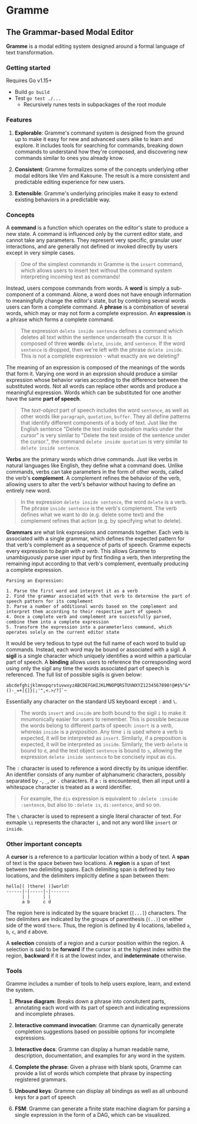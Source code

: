 # Gramme
## The **Gr**ammar-based **M**odal **E**ditor

**Gramme** is a modal editing system designed around a formal language of text transformation.

### Getting started

Requires Go v1.15+

- Build `go build`
- Test `go test ./...`
    + Recursively runes tests in subpackages of the root module

### Features

1. **Explorable**: Gramme's command system is designed from the ground up to make it easy for new and advanced users alike to learn and explore. It includes tools for searching for commands, breaking down commands to understand how they're composed, and discovering new commands similar to ones you already know.

2. **Consistent**: Gramme formalizes some of the concepts underlying other modal editors like Vim and Kakoune. The result is a more consistent and predictable editing experience for new users.

3. **Extensible**: Gramme's underlying principles make it easy to extend existing behaviors in a predictable way.

### Concepts

A **command** is a function which operates on the editor's state to produce a new state. A command is influenced only by the current editor state, and cannot take any parameters. They represent very specific, granular user interactions, and are generally not defined or invoked directly by users except in very simple cases.

> One of the simplest commands in Gramme is the `insert` command, which allows users to insert text without the command system interpreting incoming text as commands!

Instead, users compose commands from words. A **word** is simply a sub-component of a command. Alone, a word does not have enough information to meaningfully change the editor's state, but by combining several words users can form a complete command. A **phrase** is a combination of several words, which may or may not form a complete expression. An **expression** is a phrase which forms a complete command.

> The expression `delete inside sentence` defines a command which deletes all text within the sentence underneath the cursor. It is composed of three **words**: `delete`, `inside`, and `sentence`. If the word `sentence` is dropped, then we're left with the phrase `delete inside`. This is not a complete expression - what exactly are we deleting?

The meaning of an expression is composed of the meanings of the words that form it. Varying one word in an exprssion should produce a similar expression whose behavior varies according to the difference between the substituted words. Not all words can replace other words and produce a meaningful expression. Words which can be substituted for one another have the same **part of speech**.

> The *text-object* part of speech includes the word `sentence`, as well as other words like `paragraph`, `quotation`, `buffer`. They all define patterns that identify different components of a body of text. Just like the English sentence "Delete the text inside qutoation marks under the cursor" is very similar to "Delete the text inside of the sentence under the cursor.", the command `delete inside quotation` is very similar to `delete inside sentence`.

**Verbs** are the primary words which drive commands. Just like verbs in natural languages like English, they define what a command does. Unlike commands, verbs can take parameters in the form of other words, called the verb's **complement**. A complement refines the behavior of the verb, allowing users to alter the verb's behavior without having to define an entirely new word.

> In the expression `delete inside sentence`, the word `delete` is a verb. The phrase `inside sentence` is the verb's complement. The verb defines what we want to do (e.g. delete some text) and the complement refines that action (e.g. by specifying what to delete).

**Grammars** are what link exprsesions and commands together. Each verb is associated with a single grammar, which defines the expected pattern for that verb's complement as a sequence of parts of speech. Gramme expects every expression to *begin with a verb*. This allows Gramme to unambiguously parse user input by first finding a verb, then interpreting the remaining input according to that verb's complement, eventually producing a complete expression.

```
Parsing an Expression:

1. Parse the first word and interpret it as a verb
2. Find the grammar associated with that verb to determine the part of speech pattern for its complement
3. Parse a number of additional words based on the complement and interpret them according to their respective part of speech
4. Once a complete verb and complement are successfully parsed, combine them into a complete expression
5. Transform the expression into a parameterless command, which operates solely on the current editor state
```

It would be very tedious to type out the full name of each word to build up commands. Instead, each word may be bound or associated with a sigil. A **sigil** is a single character which uniquely identifies a word within a particular part of speech. A **binding** allows users to reference the corresponding word using only the sigil any time the words associated part of speech is referenced. The full list of possible sigils is given below:

```
abcdefghijklmnopqrstuvwxyzABCDEFGHIJKLMNOPQRSTUVWXYZ1234567890!@#$%^&*()-_=+[{]}|;'",<.>/?]`~
```

Essentially any character on the standard US keyboard except `:` and `\`.

> The words `insert` and `inside` are both bound to the sigil `i` to make it mnumonically easier for users to remember. This is possible because the words belong to different parts of speech: `insert` is a *verb*, whereas `inside` is a *preposition*. Any time `i` is used where a verb is expected, it will be interpreted as `insert`. Similarly, if a preposition is expected, it will be interpreted as `inside`. Similarly, the verb `delete` is bound to `d`, and the text object `sentence` is bound to `s`, allowing the expression `delete inside sentence` to be concisely input as `dis`.

The `:` character is used to reference a word directly by its unique identifier. An identifier consists of any number of alphanumeric characters, possibly separated by `-`, `_`, or `.` characters. If a `:` is encountered, then all input until a whitespace character is treated as a word identifier.

> For example, the `dis` expression is equivalent to `:delete :inside :sentence`, but also to `:delete is`, `di:sentence`, and so on.

The `\` character is used to represent a single literal character of text. For exmaple `\i` represents the character `i`, and not any word like `insert` or `inside`.

### Other important concepts

A **cursor** is a reference to a particular location within a body of text. A **span** of text is the space betwen two locations. A **region** is a span of text between two delimiting spans. Each delimiting span is defined by two locations, and the delimiters implicitly define a span between them:

```
hello[( )there( )]world!
------|-|-----|-|-------
      | |     | |
      a b     c d
```

The region here is indicated by the square bracket (`[...]`) characters. The two delimiters are indicated by the groups of parenthesis (`(..)`) on either side of the word `there`. Thus, the region is defined by 4 locations, labelled `a`, `b`, `c`, and `d` above.

A **selection** consists of a region and a cursor position within the region. A selection is said to be **forward** if the cursor is at the highest index within the region, **backward** if it is at the lowest index, and **indeterminate** otherwise.

### Tools

Gramme includes a number of tools to help users explore, learn, and extend the system.

1. **Phrase diagram**: Breaks down a phrase into consitutent parts, annotating each word with its part of speech and indicating expressions and incomplete phrases.

2. **Interactive command invocation**: Gramme can dynamically generate completion suggestions based on possible options for incomplete expressions.

3. **Interactive docs**: Gramme can display a human readable name, description, documentation, and examples for any word in the system.

4. **Complete the phrase**: Given a phrase with blank spots, Gramme can provide a list of words which complete that phrase by inspecting registered grammars.

5. **Unbound keys**: Gramme can display all bindings as well as all unbound keys for a part of speech

6. **FSM**: Gramme can generate a finite state machine diagram for parsing a single expression in the form of a DAG, which can be visualized.

